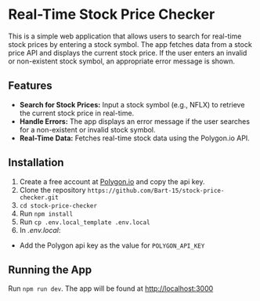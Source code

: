 # Real-Time Stock Price Checker

This is a simple web application that allows users to search for real-time stock prices by entering a stock symbol. The app fetches data from a stock price API and displays the current stock price. If the user enters an invalid or non-existent stock symbol, an appropriate error message is shown.

## Features

- **Search for Stock Prices:** Input a stock symbol (e.g., NFLX) to retrieve the current stock price in real-time.
- **Handle Errors:** The app displays an error message if the user searches for a non-existent or invalid stock symbol.
- **Real-Time Data:** Fetches real-time stock data using the Polygon.io API.

## Installation

1. Create a free account at [Polygon.io](https://polygon.io) and copy the api key.
1. Clone the repository `https://github.com/Bart-15/stock-price-checker.git`
1. `cd stock-price-checker`
1. Run `npm install`
1. Run `cp .env.local_template .env.local`
1. In _.env.local_:

- Add the Polygon api key as the value for `POLYGON_API_KEY`

## Running the App

Run `npm run dev`. The app will be found at [http://localhost:3000](http://localhost:3000)
